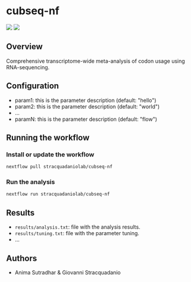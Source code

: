 # cubseq-nf

![](https://img.shields.io/badge/current_version-0.0.0-blue)
![](https://github.com/stracquadaniolab/cubseq-nf/workflows/build/badge.svg)
## Overview
Comprehensive transcriptome-wide meta-analysis of codon usage using RNA-sequencing.

## Configuration

- param1: this is the parameter description (default: "hello")
- param2: this is the parameter description (default: "world")
- ...
- paramN: this is the parameter description (default: "flow")

## Running the workflow

### Install or update the workflow

```bash
nextflow pull stracquadaniolab/cubseq-nf
```

### Run the analysis

```bash
nextflow run stracquadaniolab/cubseq-nf
```

## Results

- `results/analysis.txt`: file with the analysis results.
- `results/tuning.txt`: file with the parameter tuning.
- ...

## Authors

- Anima Sutradhar & Giovanni Stracquadanio
